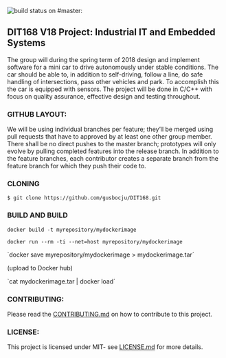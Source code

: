 ![build status on #master:](https://travis-ci.org/gusbocju/DIT168.svg?branch=master)

## DIT168 V18 Project: Industrial IT and Embedded Systems

The group will during the spring term of 2018 design and implement software for a mini car to drive autonomously under stable conditions. The car should be able to, in addition to self-driving, follow a line, do safe handling of intersections, pass other vehicles and park. To accomplish this the car is equipped with sensors. The project will be done in C/C++ with focus on quality assurance, effective design and testing throughout. 

### GITHUB LAYOUT:

We will be using individual branches per feature; they’ll be merged using pull requests that have to approved by at least one other group member. There shall be no direct pushes to the master branch; prototypes will only evolve by pulling completed features into the release branch. In addition to the feature branches, each contributor creates a separate branch from the feature branch for which they push their code to.

### CLONING
`$ git clone https://github.com/gusbocju/DIT168.git`

### BUILD AND BUILD
`docker build -t myrepository/mydockerimage` 

`docker run --rm -ti --net=host myrepository/mydockerimage`


`docker save myrepository/mydockerimage > mydockerimage.tar´

(upload to Docker hub)

`cat mydockerimage.tar | docker load´


### CONTRIBUTING:
Please read the [CONTRIBUTING.md](DIT168/CONTRIBUTING.md) on how to contribute to this project.

### LICENSE:
This project is licensed under MIT- see [LICENSE.md](DIT168/LICENSE) for more details.






